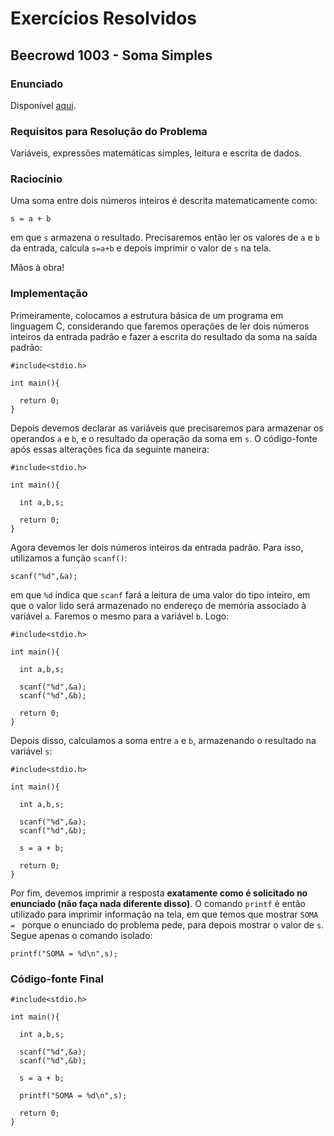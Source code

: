 # Exercícios Resolvidos

## Beecrowd 1003 - Soma Simples

### Enunciado

Disponível [aqui](https://judge.beecrowd.com/pt/problems/view/1003).

### Requisitos para Resolução do Problema

Variáveis, expressões matemáticas simples, leitura e escrita de dados.

### Raciocínio

Uma soma entre dois números inteiros é descrita matematicamente como:

```
s = a + b
```

em que ```s``` armazena o resultado. Precisaremos então ler os valores de ```a``` e ```b``` da entrada, calcula ```s=a+b``` e depois imprimir o valor de ```s``` na tela.

Mãos à obra!

### Implementação

Primeiramente, colocamos a estrutura básica de um programa em linguagem C, considerando que faremos operações de ler dois números inteiros da entrada padrão e fazer a escrita do resultado da soma na saída padrão:

```
#include<stdio.h>

int main(){

  return 0;
}
```

Depois devemos declarar as variáveis que precisaremos para armazenar os operandos ```a``` e ```b```, e o resultado da operação da soma em ```s```. O código-fonte após essas alterações fica da seguinte maneira:

```
#include<stdio.h>

int main(){

  int a,b,s;

  return 0;
}
```

Agora devemos ler dois números inteiros da entrada padrão. Para isso, utilizamos a função ```scanf()```:

```
scanf("%d",&a);
```

em que ```%d``` indica que ```scanf``` fará a leitura de uma valor do tipo inteiro, em que o valor lido será armazenado no endereço de memória associado à variável ```a```. Faremos o mesmo para a variável ```b```. Logo:

```
#include<stdio.h>

int main(){

  int a,b,s;

  scanf("%d",&a);
  scanf("%d",&b);

  return 0;
}
```

Depois disso, calculamos a soma entre ```a``` e  ```b```, armazenando o resultado na variável  ```s```:

```
#include<stdio.h>

int main(){

  int a,b,s;

  scanf("%d",&a);
  scanf("%d",&b);

  s = a + b;

  return 0;
}
```

Por fim, devemos imprimir a resposta **exatamente como é solicitado no enunciado (não faça nada diferente disso)**. O comando ```printf``` é então utilizado para imprimir informação na tela, em que temos que mostrar ```SOMA = ``` porque o enunciado do problema pede, para depois mostrar o valor de ```s```. Segue apenas o comando isolado:

```
printf("SOMA = %d\n",s);
```

### Código-fonte Final

```
#include<stdio.h>

int main(){

  int a,b,s;

  scanf("%d",&a);
  scanf("%d",&b);

  s = a + b;

  printf("SOMA = %d\n",s);

  return 0;
}
```
